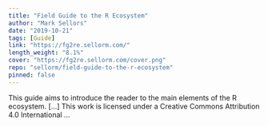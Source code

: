 ```yaml
---
title: "Field Guide to the R Ecosystem"
author: "Mark Sellors"
date: "2019-10-21"
tags: [Guide]
link: "https://fg2re.sellorm.com/"
length_weight: "8.1%"
cover: "https://fg2re.sellorm.com/cover.png"
repo: "sellorm/field-guide-to-the-r-ecosystem"
pinned: false
---
```


This guide aims to introduce the reader to the main elements of the R ecosystem. [...] This work is licensed under a Creative Commons Attribution 4.0 International ...
